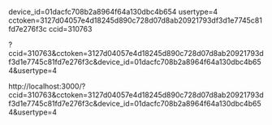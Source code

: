 device_id=01dacfc708b2a8964f64a130dbc4b654
usertype=4
cctoken=3127d04057e4d18245d890c728d07d8ab20921793df3d1e7745c81fd7e276f3c
ccid=310763


?ccid=310763&cctoken=3127d04057e4d18245d890c728d07d8ab20921793df3d1e7745c81fd7e276f3c&device_id=01dacfc708b2a8964f64a130dbc4b654&usertype=4

http://localhost:3000/?ccid=310763&cctoken=3127d04057e4d18245d890c728d07d8ab20921793df3d1e7745c81fd7e276f3c&device_id=01dacfc708b2a8964f64a130dbc4b654&usertype=4
